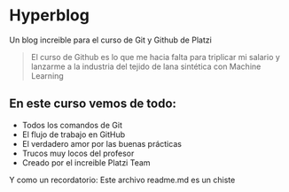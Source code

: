 # Hyperblog
Un blog increible para el curso de Git y Github de Platzi

> El curso de Github es lo que me hacia falta para triplicar mi salario y lanzarme a la industria del tejido de lana sintética con Machine Learning

## En este curso vemos de todo:
* Todos los comandos de Git
* El flujo de trabajo en GitHub
* El verdadero amor por las buenas prácticas
* Trucos muy locos del profesor
* Creado por el increible Platzi Team

Y como un recordatorio: Este archivo readme.md es un chiste